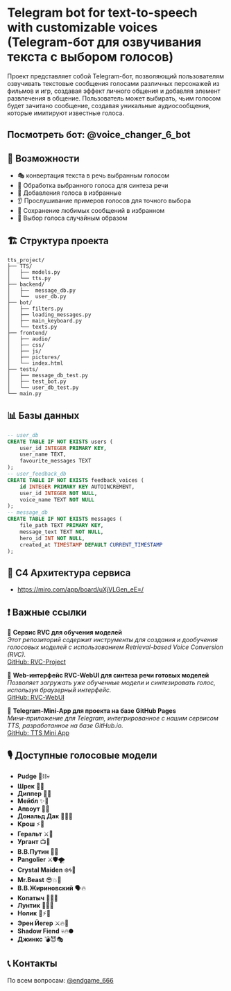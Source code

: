 # Telegram bot for text-to-speech with customizable voices (Telegram-бот для озвучивания текста с выбором голосов)

Проект представляет собой Telegram-бот, позволяющий пользователям озвучивать текстовые сообщения голосами различных персонажей из фильмов и игр, создавая эффект личного общения и добавляя элемент развлечения в общение. Пользователь может выбирать, чьим голосом будет зачитано сообщение, создавая уникальные аудиосообщения, которые имитируют известные голоса.

## Посмотреть бот: @voice_changer_6_bot

## 🚀 Возможности

- 🎭 конвертация текста в речь выбранным голосом
- 📝 Обработка выбранного голоса для синтеза речи
- 🧮 Добавления голоса в избранные  
- 👂 Прослушивание примеров голосов для точного выбора
- 💾 Сохранение любимых сообщений в избранном
- 🎰 Выбор голоса случайным образом

## 🏗 Структура проекта

```
tts_project/
├── TTS/
│   ├── models.py
│   └── tts.py
├── backend/
│   ├──  message_db.py
│   └──  user_db.py
├── bot/
│   ├── filters.py
│   ├── loading_messages.py
│   ├── main_keyboard.py
│   └── texts.py
├── frontend/
│   ├── audio/
│   ├── css/
│   ├── js/
│   ├── pictures/
│   └── index.html
├── tests/
│   ├── message_db_test.py
│   ├── test_bot.py
│   └── user_db_test.py
└── main.py
```
## 📊 Базы данных
```sql
-- user_db
CREATE TABLE IF NOT EXISTS users (
    user_id INTEGER PRIMARY KEY,
    user_name TEXT,
    favourite_messages TEXT
);
-- user_feedback_db
CREATE TABLE IF NOT EXISTS feedback_voices (
    id INTEGER PRIMARY KEY AUTOINCREMENT,
    user_id INTEGER NOT NULL,
    voice_name TEXT NOT NULL
);
-- message_db
CREATE TABLE IF NOT EXISTS messages (
    file_path TEXT PRIMARY KEY,
    message_text TEXT NOT NULL,
    hero_id INT NOT NULL,
    created_at TIMESTAMP DEFAULT CURRENT_TIMESTAMP
);
```
## 🗾 C4 Архитектура сервиса 
- https://miro.com/app/board/uXjVLGen_eE=/

## ❗️ Важные ссылки

🔹 **Сервис RVC для обучения моделей**  
_Этот репозиторий содержит инструменты для создания и дообучения голосовых моделей с использованием Retrieval-based Voice Conversion (RVC)._  
[GitHub: RVC-Project](https://github.com/RVC-Project/Retrieval-based-Voice-Conversion-WebUI)

🔹 **Web-интерфейс RVC-WebUI для синтеза речи готовых моделей**  
_Позволяет загружать уже обученные модели и синтезировать голос, используя браузерный интерфейс._  
[GitHub: RVC-WebUI](https://github.com/litagin02/rvc-tts-webui)

🔹 **Telegram-Mini-App для проекта на базе GitHub Pages**  
_Мини-приложение для Telegram, интегрированное с нашим сервисом TTS, разработанное на базе GitHub.io._  
[GitHub: TTS Mini App](https://github.com/Endgame-666/tts_project_mini_app)

## 🎙️ Доступные голосовые модели

- **Pudge** 🔪⛓️💀  
- **Шрек** 💚🤬  
- **Диппер** 🧢🔦  
- **Мейбл** ✨🦄  
- **Апвоут** 💬❔  
- **Дональд Дак** 🦆🌊😠  
- **Крош** ⚡🐇  
- **Геральт** ⚔️🐺  
- **Ургант** 📺🎥  
- **В.В.Путин** 👑🐻  
- **Pangolier** ⚔️🛡️🌪️  
- **Crystal Maiden** ❄️🌀🔮  
- **Mr.Beast** 😎💥🚀  
- **В.В.Жириновский** 🗣️🔥  
- **Копатыч** 🐻🍯🌿  
- **Лунтик** 🌙✨🐝  
- **Нолик** 🔧⚡🔩  
- **Эрен Йегер** ⚔️🔥💢  
- **Shadow Fiend** 💀🔥🌑  
- **Джинкс** 💣😈🎭  

## 📞 Контакты

По всем вопросам: [@endgame_666](https://t.me/endgame_666)